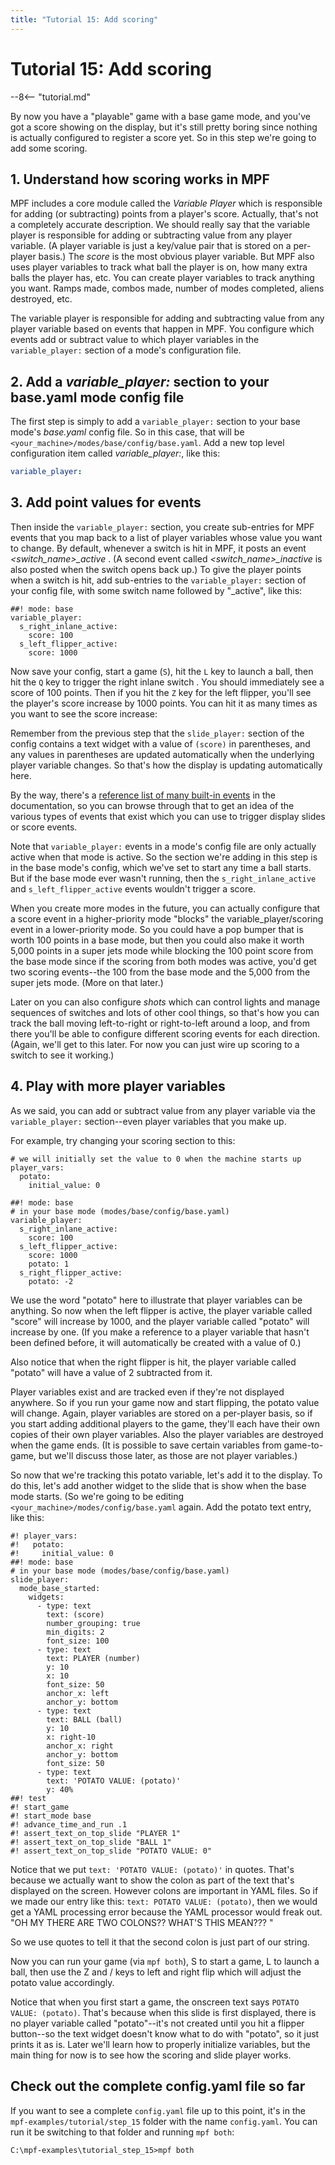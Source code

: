 ```yaml
---
title: "Tutorial 15: Add scoring"
---
```


# Tutorial 15: Add scoring

--8<-- "tutorial.md"

By now you have a "playable" game with a base game mode, and you've
got a score showing on the display, but it's still pretty boring since
nothing is actually configured to register a score yet. So in this step
we're going to add some scoring.

## 1. Understand how scoring works in MPF

MPF includes a core module called the *Variable Player* which is
responsible for adding (or subtracting) points from a player's score.
Actually, that's not a completely accurate description. We should
really say that the variable player is responsible for adding or
subtracting value from any player variable. (A player variable is just a
key/value pair that is stored on a per-player basis.) The *score* is the
most obvious player variable. But MPF also uses player variables to
track what ball the player is on, how many extra balls the player has,
etc. You can create player variables to track anything you want. Ramps
made, combos made, number of modes completed, aliens destroyed, etc.

The variable player is responsible for adding and subtracting value from
any player variable based on events that happen in MPF. You configure
which events add or subtract value to which player variables in the
`variable_player:` section of a mode's configuration file.

## 2. Add a *variable_player:* section to your base.yaml mode config file

The first step is simply to add a `variable_player:` section to your
base mode's *base.yaml* config file. So in this case, that will be
`<your_machine>/modes/base/config/base.yaml`. Add a new top level
configuration item called *variable_player:*, like this:

``` yaml
variable_player:
```

## 3. Add point values for events

Then inside the `variable_player:` section, you create sub-entries for
MPF events that you map back to a list of player variables whose value
you want to change. By default, whenever a switch is hit in MPF, it
posts an event *<switch_name>_active* . (A second event called
*<switch_name>_inactive* is also posted when the switch opens back
up.) To give the player points when a switch is hit, add sub-entries to
the `variable_player:` section of your config file, with some switch
name followed by "_active", like this:

``` mpf-config
##! mode: base
variable_player:
  s_right_inlane_active:
    score: 100
  s_left_flipper_active:
    score: 1000
```

Now save your config, start a game (`S`), hit the `L` key to launch a
ball, then hit the `Q` key to trigger the right inlane switch . You
should immediately see a score of 100 points. Then if you hit the `Z`
key for the left flipper, you'll see the player's score increase by
1000 points. You can hit it as many times as you want to see the score
increase:

Remember from the previous step that the `slide_player:` section of the
config contains a text widget with a value of `(score)` in parentheses,
and any values in parentheses are updated automatically when the
underlying player variable changes. So that's how the display is
updating automatically here.

By the way, there's a
[reference list of many built-in events](../events/index.md) in the documentation, so you can browse through that to get
an idea of the various types of events that exist which you can use to
trigger display slides or score events.

Note that `variable_player:` events in a mode's config file are only
actually active when that mode is active. So the section we're adding
in this step is in the base mode's config, which we've set to start
any time a ball starts. But if the base mode ever wasn't running, then
the `s_right_inlane_active` and `s_left_flipper_active` events wouldn't
trigger a score.

When you create more modes in the future, you can actually configure
that a score event in a higher-priority mode "blocks" the
variable_player/scoring event in a lower-priority mode. So you could
have a pop bumper that is worth 100 points in a base mode, but then you
could also make it worth 5,000 points in a super jets mode while
blocking the 100 point score from the base mode since if the scoring
from both modes was active, you'd get two scoring events--the 100 from
the base mode and the 5,000 from the super jets mode. (More on that
later.)

Later on you can also configure *shots* which can control lights and
manage sequences of switches and lots of other cool things, so that's
how you can track the ball moving left-to-right or right-to-left around
a loop, and from there you'll be able to configure different scoring
events for each direction. (Again, we'll get to this later. For now you
can just wire up scoring to a switch to see it working.)

## 4. Play with more player variables

As we said, you can add or subtract value from any player variable via
the `variable_player:` section--even player variables that you make up.

For example, try changing your scoring section to this:

``` mpf-config
# we will initially set the value to 0 when the machine starts up
player_vars:
  potato:
    initial_value: 0

##! mode: base
# in your base mode (modes/base/config/base.yaml)
variable_player:
  s_right_inlane_active:
    score: 100
  s_left_flipper_active:
    score: 1000
    potato: 1
  s_right_flipper_active:
    potato: -2
```

We use the word "potato" here to illustrate that player variables can
be anything. So now when the left flipper is active, the player variable
called "score" will increase by 1000, and the player variable called
"potato" will increase by one. (If you make a reference to a player
variable that hasn't been defined before, it will automatically be
created with a value of 0.)

Also notice that when the right flipper is hit, the player variable
called "potato" will have a value of 2 subtracted from it.

Player variables exist and are tracked even if they're not displayed
anywhere. So if you run your game now and start flipping, the potato
value will change. Again, player variables are stored on a per-player
basis, so if you start adding additional players to the game, they'll
each have their own copies of their own player variables. Also the
player variables are destroyed when the game ends. (It is possible to
save certain variables from game-to-game, but we'll discuss those
later, as those are not player variables.)

So now that we're tracking this potato variable, let's add it to the
display. To do this, let's add another widget to the slide that is show
when the base mode starts. (So we're going to be editing
`<your_machine>/modes/config/base.yaml` again. Add the potato text
entry, like this:

``` mpf-mc-config
#! player_vars:
#!   potato:
#!     initial_value: 0
##! mode: base
# in your base mode (modes/base/config/base.yaml)
slide_player:
  mode_base_started:
    widgets:
      - type: text
        text: (score)
        number_grouping: true
        min_digits: 2
        font_size: 100
      - type: text
        text: PLAYER (number)
        y: 10
        x: 10
        font_size: 50
        anchor_x: left
        anchor_y: bottom
      - type: text
        text: BALL (ball)
        y: 10
        x: right-10
        anchor_x: right
        anchor_y: bottom
        font_size: 50
      - type: text
        text: 'POTATO VALUE: (potato)'
        y: 40%
##! test
#! start_game
#! start_mode base
#! advance_time_and_run .1
#! assert_text_on_top_slide "PLAYER 1"
#! assert_text_on_top_slide "BALL 1"
#! assert_text_on_top_slide "POTATO VALUE: 0"
```

Notice that we put `text: 'POTATO VALUE: (potato)'` in quotes. That's
because we actually want to show the colon as part of the text that's
displayed on the screen. However colons are important in YAML files. So
if we made our entry like this: `text: POTATO VALUE: (potato)`, then we
would get a YAML processing error because the YAML processor would freak
out. "OH MY THERE ARE TWO COLONS?? WHAT'S THIS MEAN??? <crash>"

So we use quotes to tell it that the second colon is just part of our
string.

Now you can run your game (via `mpf both`), S to start a game, L to
launch a ball, then use the Z and / keys to left and right flip which
will adjust the potato value accordingly.

Notice that when you first start a game, the onscreen text says
`POTATO VALUE: (potato)`. That's because when this slide is first
displayed, there is no player variable called "potato"--it's not
created until you hit a flipper button--so the text widget doesn't
know what to do with "potato", so it just prints it as is. Later
we'll learn how to properly initialize variables, but the main thing
for now is to see how the scoring and slide player works.

## Check out the complete config.yaml file so far

If you want to see a complete `config.yaml` file up to this point, it's
in the `mpf-examples/tutorial/step_15` folder with the name
`config.yaml`. You can run it be switching to that folder and running
`mpf both`:

``` doscon
C:\mpf-examples\tutorial_step_15>mpf both
```
